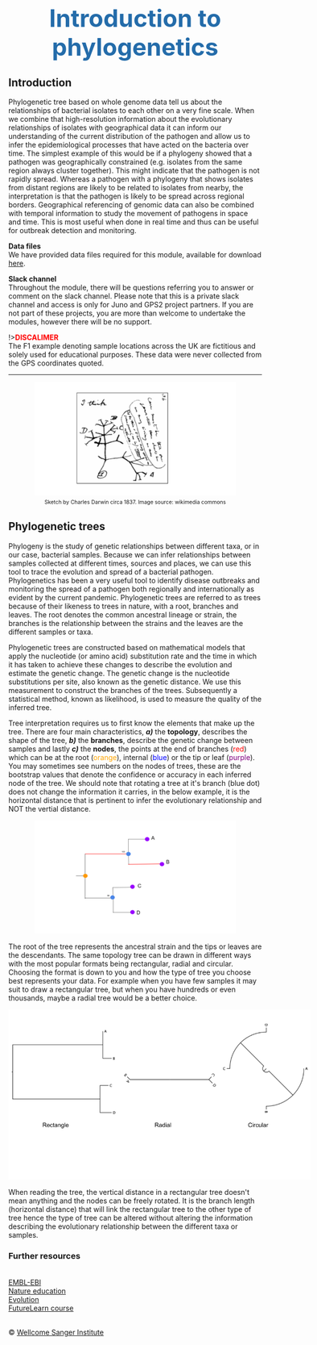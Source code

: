 <h1 style="text-align:center"><span style="color:#246CAA; font-size:1.70em">Introduction to phylogenetics</span></h1>

## Introduction
Phylogenetic tree based on whole genome data tell us about the relationships of bacterial isolates to each other on a very fine scale. When we combine that high-resolution information about the evolutionary relationships of isolates with geographical data it can inform our understanding of the current distribution of the pathogen and allow us to infer the epidemiological processes that have acted on the bacteria over time. The simplest example of this would be if a phylogeny showed that a pathogen was geographically constrained (e.g. isolates from the same region always cluster together). This might indicate that the pathogen is not rapidly spread. Whereas a pathogen with a phylogeny that shows isolates from distant regions are likely to be related to isolates from nearby, the interpretation is that the pathogen is likely to be spread across regional borders. Geographical referencing of genomic data can also be combined with temporal information to study the movement of pathogens in space and time. This is most useful when done in real time and thus can be useful for outbreak detection and monitoring.


**Data files**
<br/>We have provided data files required for this module, available for download [here](ftp://ftp.sanger.ac.uk/pub/pathogens/bactGen_training/f1/).

**Slack channel**
<br/>Throughout the module, there will be questions referring you to answer or comment on the slack channel. Please note that this is a private slack channel and access is only for Juno and GPS2 project partners. If you are not part of these projects, you are more than welcome to undertake the modules, however there will be no support.


!>**<span style="color:red">DISCALIMER</span>**
<br/>The F1 example denoting sample locations across the UK are fictitious and solely used for educational purposes. These data were never collected from the GPS coordinates quoted.

---
<div class="col-sm-2" style="width: 400px; margin-left: auto; margin-right: auto;">
   <img src="/F1/img/Image1.png"></img>
</div>
<div style="text-align: center"><span style="font-size:0.75em">Sketch by Charles Darwin circa 1837. Image source: wikimedia commons</span></div>

## Phylogenetic trees
Phylogeny is the study of genetic relationships between different taxa, or in our case, bacterial samples. Because we can infer relationships between samples collected at different times, sources and places, we can use this tool to trace the evolution and spread of a bacterial pathogen. Phylogenetics has been a very useful tool to identify disease outbreaks and monitoring the spread of a pathogen both regionally and internationally as evident by the current pandemic. 
Phylogenetic trees are referred to as trees because of their likeness to trees in nature, with a root, branches and leaves. The root denotes the common ancestral lineage or strain, the branches is the relationship between the strains and the leaves are the different samples or taxa.

Phylogenetic trees are constructed based on mathematical models that apply the nucleotide (or amino acid) substitution rate and the time in which it has taken to achieve these changes to describe the evolution and estimate the genetic change. The genetic change is the nucleotide substitutions per site, also known as the genetic distance. We use this measurement to construct the branches of the trees. Subsequently a statistical method, known as likelihood, is used to measure the quality of the inferred tree.

Tree interpretation requires us to first know the elements that make up the tree. There are four main characteristics, _**a)**_ the **topology**, describes the shape of the tree, _**b)**_ the **branches**, describe the genetic change between samples and lastly _**c)**_ the **nodes**, the points at the end of branches (<span style="color:red">red</span>) which can be at the root (<span style="color:orange">orange</span>), internal (<span style="color:blue">blue</span>) or the tip or leaf (<span style="color:purple">purple</span>). You may sometimes see numbers on the nodes of trees, these are the bootstrap values that denote the confidence or accuracy in each inferred node of the tree. We should note that rotating a tree at it's branch (blue dot) does not change the information it carries, in the below example, it is the horizontal distance that is pertinent to infer the evolutionary relationship and NOT the vertial distance.

<div class="col-sm-2" style="width: 400px; margin-left: auto; margin-right: auto;">
   <img src="/F1/img/Image2.png"></img>
</div>

The root of the tree represents the ancestral strain and the tips or leaves are the descendants. The same topology tree can be drawn in different ways with the most popular formats being rectangular, radial and circular. Choosing the format is down to you and how the type of tree you choose best represents your data. For example when you have few samples it may suit to draw a rectangular tree, but when you have hundreds or even thousands, maybe a radial tree would be a better choice.

<div class="col-sm-2" style="width: 600px; margin-left: auto; margin-right: auto;">
   <img src="/F1/img/Image3.png"></img>
</div>

When reading the tree, the vertical distance in a rectangular tree doesn't mean anything and the nodes can be freely rotated. It is the branch length (horizontal distance) that will link the rectangular tree to the other type of tree hence the type of tree can be altered without altering the information describing the evolutionary relationship between the different taxa or samples.

### Further resources
<br/>[EMBL-EBI](https://www.ebi.ac.uk/training/online/course/introduction-phylogenetics/what-phylogenetics)
<br/>[Nature education](https://www.nature.com/scitable/topicpage/reading-a-phylogenetic-tree-the-meaning-of-41956/)
<br/>[Evolution](https://evolution.berkeley.edu/evolibrary/article/evo_05) 
<br/>[FutureLearn course](https://www.futurelearn.com/courses/introduction-to-bacterial-genomics/0/steps/45314)

</br>&copy; [Wellcome Sanger Institute](https://www.sanger.ac.uk/)